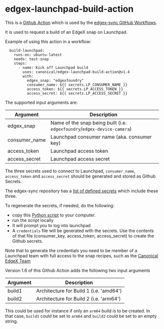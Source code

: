 # edgex-launchpad-build-action

This is a [Github Action](https://docs.github.com/en/actions) which is used by the [edgex-sync GitHub Workflows](https://github.com/canonical/edgex-sync).

It is used to request a build of an EdgeX snap on Launchpad.


Example of using this action in a workflow:

```
  build-launchpad:
    runs-on: ubuntu-latest
    needs: test-snap
    steps:
      - name: Kick off Launchpad build
        uses: canonical/edgex-launchpad-build-action@v1.4
        with:
          edgex_snap: "edgexfoundry"
          consumer_name: ${{ secrets.LP_CONSUMER_NAME }}
          access_token: ${{ secrets.LP_ACCESS_TOKEN }}
          access_secret: ${{ secrets.LP_ACCESS_SECRET }}
```

The supported input arguments are:

|Argument|Description|
|---|---|
|edgex_snap|Name of the snap being built (i.e. `edgexfoundry`/`edgex-device-camera`)|
|consumer_name|Launchpad consumer name (aka. consumer key)|
|access_token|Launchpad access token|
|access_secret|Launchpad access secret|

The three secrets used to connect to Launchpad, `consumer_name`, `access_token` and `access_secret` should be generated and stored as Github Secrets.

The edgex-sync repository has a [list of defined secrets](https://github.com/canonical/edgex-sync/settings/secrets/actions) which include these three.

To regenerate the secrets, if needed, do the following:
- copy this [Python script](https://github.com/canonical/edgex-sync/blob/main/utils/create-lp-credentals.py) to your computer.
- run the script locally
- It will prompt you to log into launchpad
- A `credentials` file will be generated with the secrets. Use the contents of that file (consumer_key, access_token, access_secret) to create the Github secrets.

Note that to generate the credentials you need to be member of a Launchpad team with full access to the snap recipes, such as the [Canonical EdgeX Team](https://launchpad.net/~canonical-edgex)


Version 1.6 of this Github Action adds the following two input arguments

|Argument|Description|
|---|---|
|build1|Architecture for Build 1 (i.e. 'amd64')|
|build2|Architecture for Build 2 (i.e. 'arm64')|

This could be used for instance if only an `arm64` build is to be created. In that case, `build1` could be set to `arm64` and `build2` could be set to an empty string.

